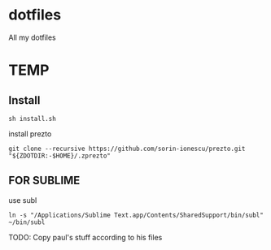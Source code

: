 dotfiles
========

All my dotfiles


# TEMP

## Install

```
sh install.sh
```

install prezto
```
git clone --recursive https://github.com/sorin-ionescu/prezto.git "${ZDOTDIR:-$HOME}/.zprezto"
```


## FOR SUBLIME
use subl
```
ln -s "/Applications/Sublime Text.app/Contents/SharedSupport/bin/subl" ~/bin/subl
```

TODO: Copy paul's stuff according to his files